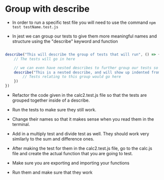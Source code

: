 # Group with describe

* In order to run a specific test file you will need to use the command `npm test testName.test.js`

* In jest we can group our tests to give them more meaningful names and structure using the "describe" keyword and function

```javascript

describe("This will describe the group of tests that will run", () => {
    // The tests will go in here

    // we can even have nested describes to further group our tests so they read more like a story.
    describe("This is a nested describe, and will show up indented from the first one when ran in the console", () => {
        // Tests relating to this group would go here
    })
})

```

* Refactor the code given in the calc2.test.js file so that the tests are grouped together inside of a describe. 

* Run the tests to make sure they still work. 

* Change their names so that it makes sense when you read them in the terminal.

* Add in a multiply test and divide test as well. They should work very similarly to the sum and difference ones.

* After making the test for them in the calc2.test.js file, go to the calc.js file and create the actual function that you are going to test.

* Make sure you are exporting and importing your functions

* Run them and make sure that they work
